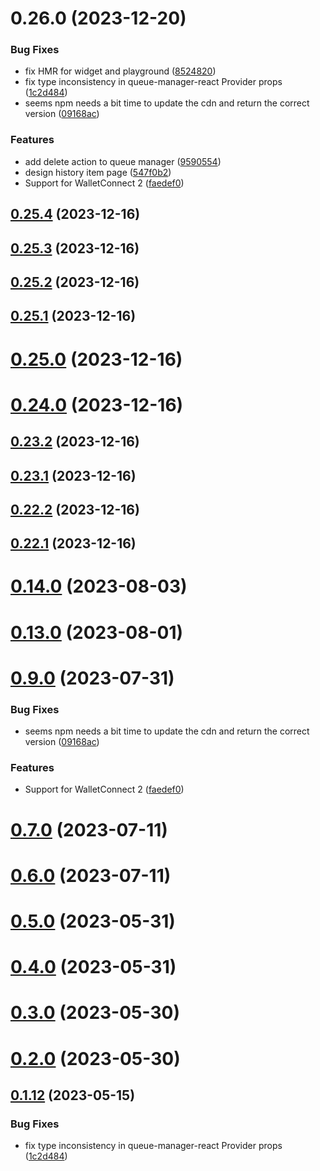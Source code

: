 # 0.26.0 (2023-12-20)


### Bug Fixes

* fix HMR for widget and playground ([8524820](https://github.com/yeager-eren/rango-client/commit/8524820f10cf0b8921f3db0c4f620ff98daa4103))
* fix type inconsistency in queue-manager-react Provider props ([1c2d484](https://github.com/yeager-eren/rango-client/commit/1c2d484dd251628791d39c45be97058f38bc02e7))
* seems npm needs a bit time to update the cdn and return the correct version ([09168ac](https://github.com/yeager-eren/rango-client/commit/09168acdc3ca400abd2016eebc0c62103edae3a2))


### Features

* add delete action to queue manager ([9590554](https://github.com/yeager-eren/rango-client/commit/95905549394f906fcbc4839a52b92dae2d408500))
* design history item page ([547f0b2](https://github.com/yeager-eren/rango-client/commit/547f0b2ade03a31f00a88faf4659f97a9f037abd))
* Support for WalletConnect 2 ([faedef0](https://github.com/yeager-eren/rango-client/commit/faedef0b5e6fc3c5ef881cbbe4ec05334cc1c910))



## [0.25.4](https://github.com/yeager-eren/rango-client/compare/queue-manager-react@0.25.3...queue-manager-react@0.25.4) (2023-12-16)



## [0.25.3](https://github.com/yeager-eren/rango-client/compare/queue-manager-react@0.25.2...queue-manager-react@0.25.3) (2023-12-16)



## [0.25.2](https://github.com/yeager-eren/rango-client/compare/queue-manager-react@0.25.1...queue-manager-react@0.25.2) (2023-12-16)



## [0.25.1](https://github.com/yeager-eren/rango-client/compare/queue-manager-react@0.25.0...queue-manager-react@0.25.1) (2023-12-16)



# [0.25.0](https://github.com/yeager-eren/rango-client/compare/queue-manager-react@0.24.0...queue-manager-react@0.25.0) (2023-12-16)



# [0.24.0](https://github.com/yeager-eren/rango-client/compare/queue-manager-react@0.23.2...queue-manager-react@0.24.0) (2023-12-16)



## [0.23.2](https://github.com/yeager-eren/rango-client/compare/queue-manager-react@0.23.1...queue-manager-react@0.23.2) (2023-12-16)



## [0.23.1](https://github.com/yeager-eren/rango-client/compare/queue-manager-react@0.22.2...queue-manager-react@0.23.1) (2023-12-16)



## [0.22.2](https://github.com/yeager-eren/rango-client/compare/queue-manager-react@0.22.1-next.67...queue-manager-react@0.22.2) (2023-12-16)



## [0.22.1](https://github.com/yeager-eren/rango-client/compare/queue-manager-react@0.23.0...queue-manager-react@0.22.1) (2023-12-16)



# [0.14.0](https://github.com/rango-exchange/rango-client/compare/queue-manager-react@0.13.0...queue-manager-react@0.14.0) (2023-08-03)



# [0.13.0](https://github.com/rango-exchange/rango-client/compare/queue-manager-react@0.12.0...queue-manager-react@0.13.0) (2023-08-01)



# [0.9.0](https://github.com/rango-exchange/rango-client/compare/queue-manager-react@0.8.0...queue-manager-react@0.9.0) (2023-07-31)


### Bug Fixes

* seems npm needs a bit time to update the cdn and return the correct version ([09168ac](https://github.com/rango-exchange/rango-client/commit/09168acdc3ca400abd2016eebc0c62103edae3a2))


### Features

* Support for WalletConnect 2 ([faedef0](https://github.com/rango-exchange/rango-client/commit/faedef0b5e6fc3c5ef881cbbe4ec05334cc1c910))



# [0.7.0](https://github.com/rango-exchange/rango-client/compare/queue-manager-react@0.6.0...queue-manager-react@0.7.0) (2023-07-11)



# [0.6.0](https://github.com/rango-exchange/rango-client/compare/queue-manager-react@0.5.0...queue-manager-react@0.6.0) (2023-07-11)



# [0.5.0](https://github.com/rango-exchange/rango-client/compare/queue-manager-react@0.4.0...queue-manager-react@0.5.0) (2023-05-31)



# [0.4.0](https://github.com/rango-exchange/rango-client/compare/queue-manager-react@0.3.0...queue-manager-react@0.4.0) (2023-05-31)



# [0.3.0](https://github.com/rango-exchange/rango-client/compare/queue-manager-react@0.2.0...queue-manager-react@0.3.0) (2023-05-30)



# [0.2.0](https://github.com/rango-exchange/rango-client/compare/queue-manager-react@0.1.13...queue-manager-react@0.2.0) (2023-05-30)



## [0.1.12](https://github.com/rango-exchange/rango-client/compare/queue-manager-react@0.1.11...queue-manager-react@0.1.12) (2023-05-15)


### Bug Fixes

* fix type inconsistency in queue-manager-react Provider props ([1c2d484](https://github.com/rango-exchange/rango-client/commit/1c2d484dd251628791d39c45be97058f38bc02e7))



